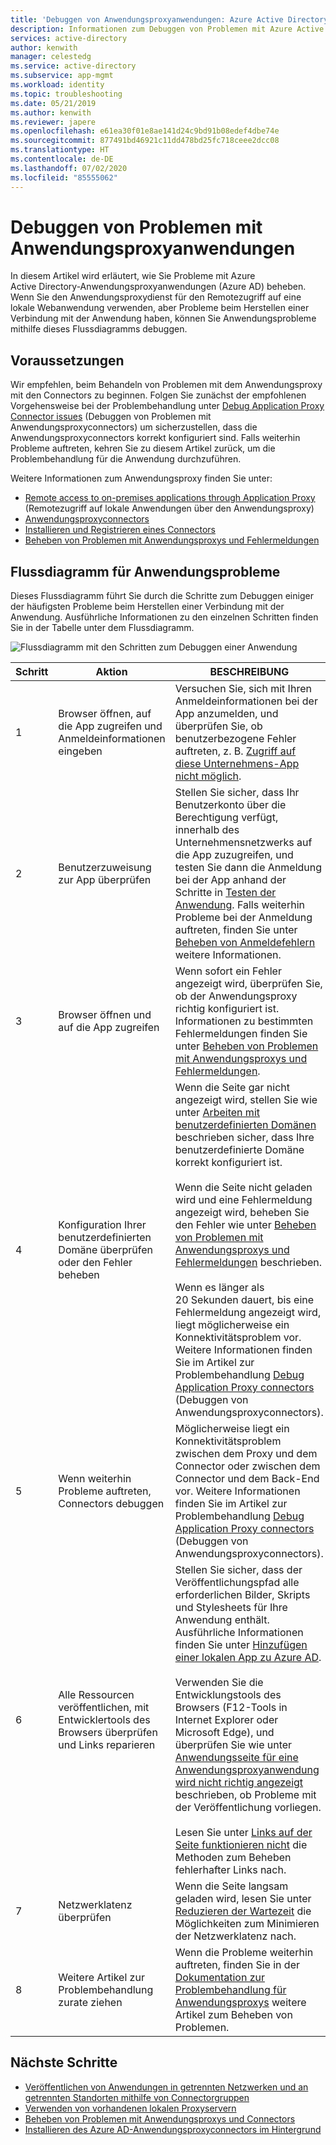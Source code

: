 ```yaml
---
title: 'Debuggen von Anwendungsproxyanwendungen: Azure Active Directory | Microsoft-Dokumentation'
description: Informationen zum Debuggen von Problemen mit Azure Active Directory-Anwendungsproxyanwendungen (Azure AD).
services: active-directory
author: kenwith
manager: celestedg
ms.service: active-directory
ms.subservice: app-mgmt
ms.workload: identity
ms.topic: troubleshooting
ms.date: 05/21/2019
ms.author: kenwith
ms.reviewer: japere
ms.openlocfilehash: e61ea30f01e8ae141d24c9bd91b08edef4dbe74e
ms.sourcegitcommit: 877491bd46921c11dd478bd25fc718ceee2dcc08
ms.translationtype: HT
ms.contentlocale: de-DE
ms.lasthandoff: 07/02/2020
ms.locfileid: "85555062"
---
```

# <a name="debug-application-proxy-application-issues"></a>Debuggen von Problemen mit Anwendungsproxyanwendungen 

In diesem Artikel wird erläutert, wie Sie Probleme mit Azure Active Directory-Anwendungsproxyanwendungen (Azure AD) beheben. Wenn Sie den Anwendungsproxydienst für den Remotezugriff auf eine lokale Webanwendung verwenden, aber Probleme beim Herstellen einer Verbindung mit der Anwendung haben, können Sie Anwendungsprobleme mithilfe dieses Flussdiagramms debuggen. 

## <a name="before-you-begin"></a>Voraussetzungen

Wir empfehlen, beim Behandeln von Problemen mit dem Anwendungsproxy mit den Connectors zu beginnen. Folgen Sie zunächst der empfohlenen Vorgehensweise bei der Problembehandlung unter [Debug Application Proxy Connector issues](application-proxy-debug-connectors.md) (Debuggen von Problemen mit Anwendungsproxyconnectors) um sicherzustellen, dass die Anwendungsproxyconnectors korrekt konfiguriert sind. Falls weiterhin Probleme auftreten, kehren Sie zu diesem Artikel zurück, um die Problembehandlung für die Anwendung durchzuführen.  

Weitere Informationen zum Anwendungsproxy finden Sie unter:

- [Remote access to on-premises applications through Application Proxy](application-proxy.md) (Remotezugriff auf lokale Anwendungen über den Anwendungsproxy)
- [Anwendungsproxyconnectors](application-proxy-connectors.md)
- [Installieren und Registrieren eines Connectors](application-proxy-add-on-premises-application.md)
- [Beheben von Problemen mit Anwendungsproxys und Fehlermeldungen](application-proxy-troubleshoot.md)

## <a name="flowchart-for-application-issues"></a>Flussdiagramm für Anwendungsprobleme

Dieses Flussdiagramm führt Sie durch die Schritte zum Debuggen einiger der häufigsten Probleme beim Herstellen einer Verbindung mit der Anwendung. Ausführliche Informationen zu den einzelnen Schritten finden Sie in der Tabelle unter dem Flussdiagramm.

![Flussdiagramm mit den Schritten zum Debuggen einer Anwendung](media/application-proxy-debug-apps/application-proxy-apps-debugging-flowchart.png)

| Schritt | Aktion | BESCHREIBUNG |
|---------|---------|---------|
|1 | Browser öffnen, auf die App zugreifen und Anmeldeinformationen eingeben | Versuchen Sie, sich mit Ihren Anmeldeinformationen bei der App anzumelden, und überprüfen Sie, ob benutzerbezogene Fehler auftreten, z. B. [Zugriff auf diese Unternehmens-App nicht möglich](application-proxy-sign-in-bad-gateway-timeout-error.md). |
|2 | Benutzerzuweisung zur App überprüfen | Stellen Sie sicher, dass Ihr Benutzerkonto über die Berechtigung verfügt, innerhalb des Unternehmensnetzwerks auf die App zuzugreifen, und testen Sie dann die Anmeldung bei der App anhand der Schritte in [Testen der Anwendung](application-proxy-add-on-premises-application.md#test-the-application). Falls weiterhin Probleme bei der Anmeldung auftreten, finden Sie unter [Beheben von Anmeldefehlern](../reports-monitoring/concept-provisioning-logs.md?context=azure/active-directory/manage-apps/context/manage-apps-context) weitere Informationen.  |
|3 | Browser öffnen und auf die App zugreifen | Wenn sofort ein Fehler angezeigt wird, überprüfen Sie, ob der Anwendungsproxy richtig konfiguriert ist. Informationen zu bestimmten Fehlermeldungen finden Sie unter [Beheben von Problemen mit Anwendungsproxys und Fehlermeldungen](application-proxy-troubleshoot.md).  |
|4 | Konfiguration Ihrer benutzerdefinierten Domäne überprüfen oder den Fehler beheben | Wenn die Seite gar nicht angezeigt wird, stellen Sie wie unter [Arbeiten mit benutzerdefinierten Domänen](application-proxy-configure-custom-domain.md) beschrieben sicher, dass Ihre benutzerdefinierte Domäne korrekt konfiguriert ist.<br></br>Wenn die Seite nicht geladen wird und eine Fehlermeldung angezeigt wird, beheben Sie den Fehler wie unter [Beheben von Problemen mit Anwendungsproxys und Fehlermeldungen](application-proxy-troubleshoot.md) beschrieben. <br></br>Wenn es länger als 20 Sekunden dauert, bis eine Fehlermeldung angezeigt wird, liegt möglicherweise ein Konnektivitätsproblem vor. Weitere Informationen finden Sie im Artikel zur Problembehandlung [Debug Application Proxy connectors](application-proxy-debug-connectors.md) (Debuggen von Anwendungsproxyconnectors).  |
|5 | Wenn weiterhin Probleme auftreten, Connectors debuggen | Möglicherweise liegt ein Konnektivitätsproblem zwischen dem Proxy und dem Connector oder zwischen dem Connector und dem Back-End vor. Weitere Informationen finden Sie im Artikel zur Problembehandlung [Debug Application Proxy connectors](application-proxy-debug-connectors.md) (Debuggen von Anwendungsproxyconnectors). |
|6 | Alle Ressourcen veröffentlichen, mit Entwicklertools des Browsers überprüfen und Links reparieren | Stellen Sie sicher, dass der Veröffentlichungspfad alle erforderlichen Bilder, Skripts und Stylesheets für Ihre Anwendung enthält. Ausführliche Informationen finden Sie unter [Hinzufügen einer lokalen App zu Azure AD](application-proxy-add-on-premises-application.md#add-an-on-premises-app-to-azure-ad). <br></br>Verwenden Sie die Entwicklungstools des Browsers (F12-Tools in Internet Explorer oder Microsoft Edge), und überprüfen Sie wie unter [Anwendungsseite für eine Anwendungsproxyanwendung wird nicht richtig angezeigt](application-proxy-page-appearance-broken-problem.md) beschrieben, ob Probleme mit der Veröffentlichung vorliegen. <br></br>Lesen Sie unter [Links auf der Seite funktionieren nicht](application-proxy-page-links-broken-problem.md) die Methoden zum Beheben fehlerhafter Links nach. |
|7 | Netzwerklatenz überprüfen | Wenn die Seite langsam geladen wird, lesen Sie unter [Reduzieren der Wartezeit](application-proxy-network-topology.md#considerations-for-reducing-latency) die Möglichkeiten zum Minimieren der Netzwerklatenz nach. | 
|8 | Weitere Artikel zur Problembehandlung zurate ziehen | Wenn die Probleme weiterhin auftreten, finden Sie in der [Dokumentation zur Problembehandlung für Anwendungsproxys](application-proxy-troubleshoot.md) weitere Artikel zum Beheben von Problemen. |

## <a name="next-steps"></a>Nächste Schritte


* [Veröffentlichen von Anwendungen in getrennten Netzwerken und an getrennten Standorten mithilfe von Connectorgruppen](application-proxy-connector-groups.md)
* [Verwenden von vorhandenen lokalen Proxyservern](application-proxy-configure-connectors-with-proxy-servers.md)
* [Beheben von Problemen mit Anwendungsproxys und Connectors](application-proxy-troubleshoot.md)
* [Installieren des Azure AD-Anwendungsproxyconnectors im Hintergrund](application-proxy-register-connector-powershell.md)
